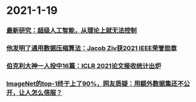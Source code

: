 
# 2021-1-19

### [最新研究：超级人工智能，从理论上就无法控制](https://www.jiqizhixin.com/articles/2021-01-19-4)

 

### [他发明了通用数据压缩算法：Jacob Ziv获2021 IEEE荣誉勋章](https://www.jiqizhixin.com/articles/2021-01-19-3)

 

### [伯克利大神一人投中16篇：ICLR 2021论文接收统计出炉](https://www.jiqizhixin.com/articles/2021-01-19-2)

 

### [ImageNet的top-1终于上了90%，网友质疑：用额外数据集还不公开，让人怎么信服？](https://www.jiqizhixin.com/articles/2021-01-19)

 